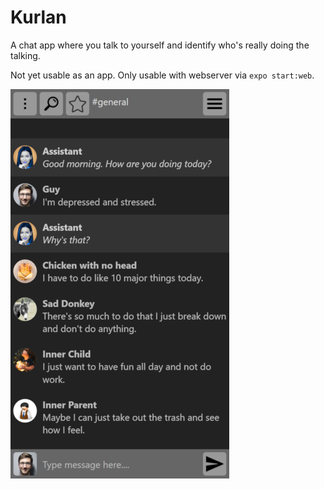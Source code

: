 # Kurlan
A chat app where you talk to yourself and identify who's really doing the talking.

Not yet usable as an app. Only usable with webserver via `expo start:web`.

![alt text](screenshot.png)
